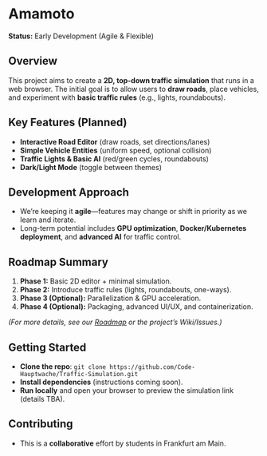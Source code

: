 # Amamoto

**Status:** Early Development (Agile & Flexible)

## Overview
This project aims to create a **2D, top-down traffic simulation** that runs in a web browser. The initial goal is to allow users to **draw roads**, place vehicles, and experiment with **basic traffic rules** (e.g., lights, roundabouts).

## Key Features (Planned)
- **Interactive Road Editor** (draw roads, set directions/lanes)
- **Simple Vehicle Entities** (uniform speed, optional collision)
- **Traffic Lights & Basic AI** (red/green cycles, roundabouts)
- **Dark/Light Mode** (toggle between themes)

## Development Approach
- We’re keeping it **agile**—features may change or shift in priority as we learn and iterate.
- Long-term potential includes **GPU optimization**, **Docker/Kubernetes deployment**, and **advanced AI** for traffic control.

## Roadmap Summary
1. **Phase 1:** Basic 2D editor + minimal simulation.  
2. **Phase 2:** Introduce traffic rules (lights, roundabouts, one-ways).  
3. **Phase 3 (Optional):** Parallelization & GPU acceleration.  
4. **Phase 4 (Optional):** Packaging, advanced UI/UX, and containerization.

*(For more details, see our [Roadmap](https://zakabouj.notion.site/Project-Roadmap-2D-Web-Based-Traffic-Simulation-1b5408e5d09b8087b1bbe69979037d31?pvs=4) or the project’s Wiki/Issues.)*

## Getting Started
- **Clone the repo**: `git clone https://github.com/Code-Hauptwache/Traffic-Simulation.git`
- **Install dependencies** (instructions coming soon).
- **Run locally** and open your browser to preview the simulation link (details TBA).

## Contributing
- This is a **collaborative** effort by students in Frankfurt am Main.
